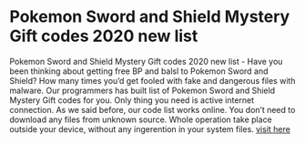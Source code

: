 # Pokemon Sword and Shield Mystery Gift codes 2020 new list

Pokemon Sword and Shield Mystery Gift codes 2020 new list - Have you been thinking about getting free BP and balsl to Pokemon Sword and Shield? 
How many times you’d get fooled with fake and dangerous files with malware. Our programmers has built list of Pokemon Sword and Shield Mystery Gift codes for you. Only thing you need is active internet connection. As we said before, our code list works online. You don’t need to download any files from unknown source. Whole operation take place outside your device, without any ingerention in your system files. 
<a href="https://sehotgame.xyz/pokemon-sword-and-shield/">visit here</a>

